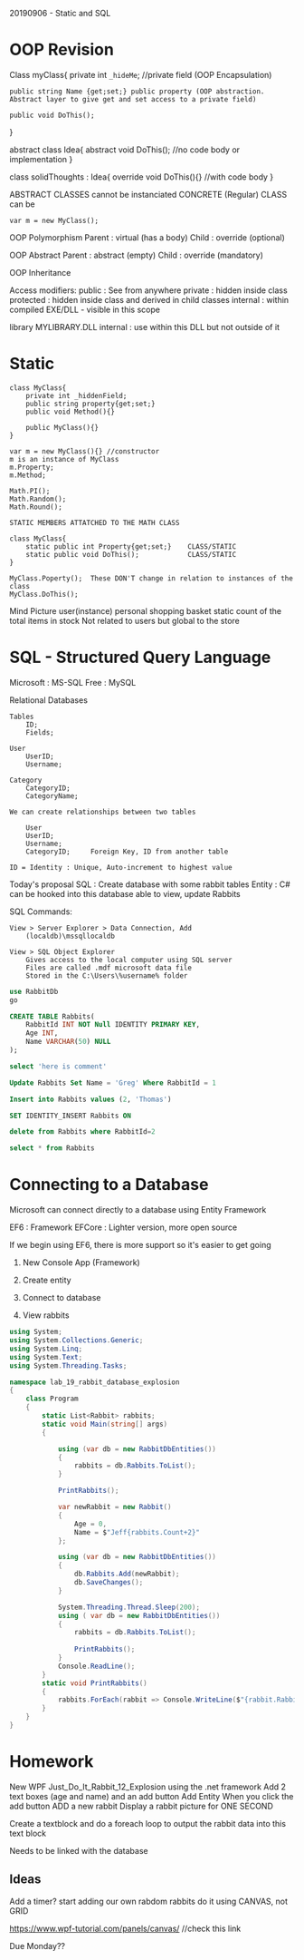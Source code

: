 20190906 - Static and SQL

# OOP Revision
Class myClass{
	private int `_hideMe`;	//private field (OOP Encapsulation)

	public string Name {get;set;} public property (OOP abstraction. Abstract layer to give get and set access to a private field)

	public void DoThis();

}

abstract class Idea{
	abstract void DoThis(); //no code body or implementation
}

class solidThoughts : Idea{
	override void DoThis(){} //with code body
}

ABSTRACT CLASSES cannot be instanciated
CONCRETE (Regular) CLASS can be

	var m = new MyClass();

OOP Polymorphism
	Parent 	:	virtual (has a body)
	Child 	:	override (optional)

OOP Abstract
	Parent	:	abstract (empty)
	Child	:	override (mandatory)

OOP Inheritance

Access modifiers: 	public 		: See from anywhere
					private 	: hidden inside class
					protected 	: hidden inside class and derived in child classes
					internal	: within compiled EXE/DLL - visible in this scope

library MYLIBRARY.DLL
		internal : use within this DLL but not outside of it

# Static

	class MyClass{
		private int _hiddenField;
		public string property{get;set;}
		public void Method(){}

		public MyClass(){}
	}

	var m = new MyClass(){} //constructor
	m is an instance of MyClass
	m.Property;	
	m.Method;

	Math.PI();
	Math.Random();
	Math.Round();

	STATIC MEMBERS ATTATCHED TO THE MATH CLASS

	class MyClass{
		static public int Property{get;set;}	CLASS/STATIC
		static public void DoThis();			CLASS/STATIC
	}

	MyClass.Poperty();	These DON'T change in relation to instances of the class
	MyClass.DoThis();

Mind Picture
	user(instance) personal shopping basket
	static count of the total items in stock
	Not related to users but global to the store


# SQL - Structured Query Language

Microsoft	:	MS-SQL
Free 		:	MySQL			

Relational Databases
	
	Tables
		ID;
		Fields;

	User
		UserID;
		Username;

	Category
		CategoryID;
		CategoryName;

	We can create relationships between two tables

		User
		UserID;
		Username;
		CategoryID; 	Foreign Key, ID from another table

	ID = Identity : Unique, Auto-increment to highest value

Today's proposal
	SQL : Create database with some rabbit tables
	Entity : C# can be hooked into this database
				able to view, update Rabbits

SQL Commands:

	View > Server Explorer > Data Connection, Add
		(localdb)\mssqllocaldb

	View > SQL Object Explorer
		Gives access to the local computer using SQL server
		Files are called .mdf microsoft data file
		Stored in the C:\Users\%username% folder

```SQL
use RabbitDb
go

CREATE TABLE Rabbits(
	RabbitId INT NOT Null IDENTITY PRIMARY KEY,
	Age INT,
	Name VARCHAR(50) NULL 
);

select 'here is comment'

Update Rabbits Set Name = 'Greg' Where RabbitId = 1

Insert into Rabbits values (2, 'Thomas')

SET IDENTITY_INSERT Rabbits ON

delete from Rabbits where RabbitId=2

select * from Rabbits

```

# Connecting to a Database

Microsoft can connect directly to a database using Entity Framework

EF6 : Framework
EFCore : Lighter version, more open source

If we begin using EF6, there is more support so it's easier to get going

1) New Console App (Framework)

2) Create entity

3) Connect to database

4) View rabbits

```cs
using System;
using System.Collections.Generic;
using System.Linq;
using System.Text;
using System.Threading.Tasks;

namespace lab_19_rabbit_database_explosion
{
    class Program
    {
        static List<Rabbit> rabbits;
        static void Main(string[] args)
        {

            using (var db = new RabbitDbEntities())
            {
                rabbits = db.Rabbits.ToList();
            }

            PrintRabbits();

            var newRabbit = new Rabbit()
            {
                Age = 0,
                Name = $"Jeff{rabbits.Count+2}"
            };

            using (var db = new RabbitDbEntities())
            {
                db.Rabbits.Add(newRabbit);
                db.SaveChanges();
            }

            System.Threading.Thread.Sleep(200);
            using ( var db = new RabbitDbEntities())
            {
                rabbits = db.Rabbits.ToList();
                
                PrintRabbits();
            }
            Console.ReadLine();   
        }
        static void PrintRabbits()
        {
            rabbits.ForEach(rabbit => Console.WriteLine($"{rabbit.RabbitId,-5}" + $"{rabbit.Name,-12}{rabbit.Age}"));
        }
    }
}
```

# Homework
New WPF Just_Do_It_Rabbit_12_Explosion using the .net framework
Add 2 text boxes (age and name) and an add button
Add Entity 
When you click the add button 
	ADD a new rabbit
	Display a rabbit picture for ONE SECOND

Create a textblock and do a foreach loop to output the rabbit data into this text block

Needs to be linked with the database

Ideas
-----
Add a timer?
start adding our own rabdom rabbits
do it using CANVAS, not GRID

https://www.wpf-tutorial.com/panels/canvas/ //check this link

Due Monday??